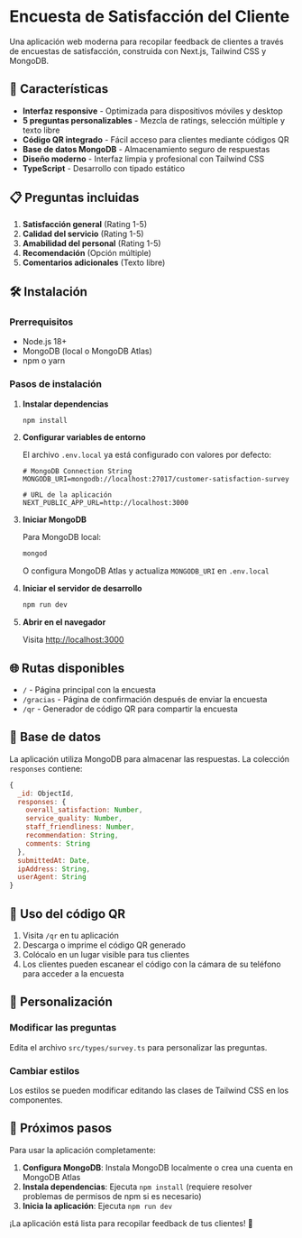 # Encuesta de Satisfacción del Cliente

Una aplicación web moderna para recopilar feedback de clientes a través de encuestas de satisfacción, construida con Next.js, Tailwind CSS y MongoDB.

## 🚀 Características

- **Interfaz responsive** - Optimizada para dispositivos móviles y desktop
- **5 preguntas personalizables** - Mezcla de ratings, selección múltiple y texto libre
- **Código QR integrado** - Fácil acceso para clientes mediante códigos QR
- **Base de datos MongoDB** - Almacenamiento seguro de respuestas
- **Diseño moderno** - Interfaz limpia y profesional con Tailwind CSS
- **TypeScript** - Desarrollo con tipado estático

## 📋 Preguntas incluidas

1. **Satisfacción general** (Rating 1-5)
2. **Calidad del servicio** (Rating 1-5)  
3. **Amabilidad del personal** (Rating 1-5)
4. **Recomendación** (Opción múltiple)
5. **Comentarios adicionales** (Texto libre)

## 🛠 Instalación

### Prerrequisitos

- Node.js 18+ 
- MongoDB (local o MongoDB Atlas)
- npm o yarn

### Pasos de instalación

1. **Instalar dependencias**
   ```bash
   npm install
   ```

2. **Configurar variables de entorno**
   
   El archivo `.env.local` ya está configurado con valores por defecto:
   ```env
   # MongoDB Connection String
   MONGODB_URI=mongodb://localhost:27017/customer-satisfaction-survey
   
   # URL de la aplicación
   NEXT_PUBLIC_APP_URL=http://localhost:3000
   ```

3. **Iniciar MongoDB**
   
   Para MongoDB local:
   ```bash
   mongod
   ```
   
   O configura MongoDB Atlas y actualiza `MONGODB_URI` en `.env.local`

4. **Iniciar el servidor de desarrollo**
   ```bash
   npm run dev
   ```

5. **Abrir en el navegador**
   
   Visita [http://localhost:3000](http://localhost:3000)

## 🌐 Rutas disponibles

- `/` - Página principal con la encuesta
- `/gracias` - Página de confirmación después de enviar la encuesta
- `/qr` - Generador de código QR para compartir la encuesta

## 💾 Base de datos

La aplicación utiliza MongoDB para almacenar las respuestas. La colección `responses` contiene:

```javascript
{
  _id: ObjectId,
  responses: {
    overall_satisfaction: Number,
    service_quality: Number,
    staff_friendliness: Number,
    recommendation: String,
    comments: String
  },
  submittedAt: Date,
  ipAddress: String,
  userAgent: String
}
```

## 📱 Uso del código QR

1. Visita `/qr` en tu aplicación
2. Descarga o imprime el código QR generado
3. Colócalo en un lugar visible para tus clientes
4. Los clientes pueden escanear el código con la cámara de su teléfono para acceder a la encuesta

## 🎨 Personalización

### Modificar las preguntas

Edita el archivo `src/types/survey.ts` para personalizar las preguntas.

### Cambiar estilos

Los estilos se pueden modificar editando las clases de Tailwind CSS en los componentes.

## 🚀 Próximos pasos

Para usar la aplicación completamente:

1. **Configura MongoDB**: Instala MongoDB localmente o crea una cuenta en MongoDB Atlas
2. **Instala dependencias**: Ejecuta `npm install` (requiere resolver problemas de permisos de npm si es necesario)
3. **Inicia la aplicación**: Ejecuta `npm run dev`

¡La aplicación está lista para recopilar feedback de tus clientes! 🎉